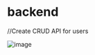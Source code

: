 # backend

//Create CRUD API for users

![image](https://user-images.githubusercontent.com/106203260/224812914-5a2b86c8-39fa-4cad-92f4-81385742f177.png)
